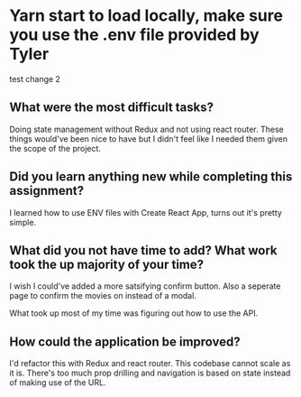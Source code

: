 # Yarn start to load locally, make sure you use the .env file provided by Tyler
test change 2
## What were the most difficult tasks?
Doing state management without Redux and not using react router. These things would've
been nice to have but I didn't feel like I needed them given the scope of the project.

## Did you learn anything new while completing this assignment?
I learned how to use ENV files with Create React App, turns out it's pretty simple.

## What did you not have time to add? What work took the up majority of your time?
I wish I could've added a more satsifying confirm button. Also a seperate page to confirm the movies on instead of a modal.

What took up most of my time was figuring out how to use the API.

## How could the application be improved?
I'd refactor this with Redux and react router. This codebase cannot scale as it is. There's too much prop drilling and navigation is based on state instead of making use of the URL.
